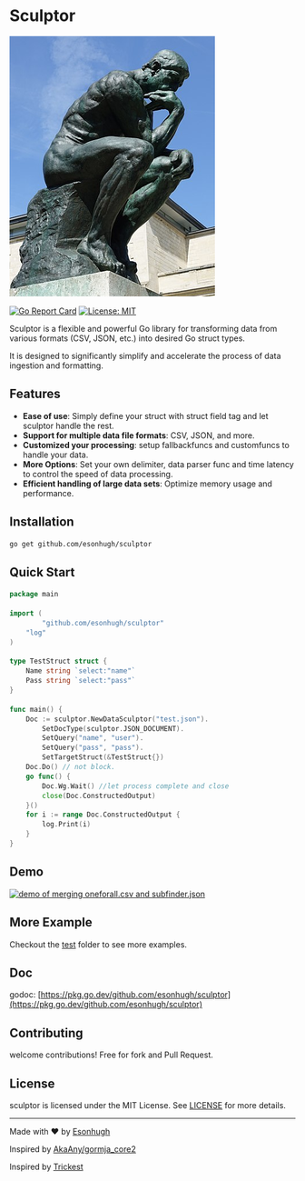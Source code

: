 # Sculptor

![FlexFormer Logo](./doc/logo.png)


[![Go Report Card](https://goreportcard.com/badge/github.com/esonhugh/sculptor)](https://goreportcard.com/report/github.com/esonhugh/sculptor)
[![License: MIT](https://img.shields.io/badge/License-MIT-yellow.svg)](https://opensource.org/licenses/MIT)


Sculptor is a flexible and powerful Go library 
for transforming data from various formats 
(CSV, JSON, etc.) into desired Go struct types.

It is designed to significantly simplify and accelerate the process of data ingestion and formatting.

## Features

- **Ease of use**: Simply define your struct with struct field tag and let sculptor handle the rest.
- **Support for multiple data file formats**: CSV, JSON, and more.
- **Customized your processing**: setup fallbackfuncs and customfuncs to handle your data.
- **More Options**: Set your own delimiter, data parser func and time latency to control the speed of data processing.
- **Efficient handling of large data sets**: Optimize memory usage and performance.

## Installation

```bash
go get github.com/esonhugh/sculptor
```

## Quick Start

```go
package main

import (
        "github.com/esonhugh/sculptor"
	"log"
)

type TestStruct struct {
	Name string `select:"name"`
	Pass string `select:"pass"`
}

func main() {
	Doc := sculptor.NewDataSculptor("test.json").
		SetDocType(sculptor.JSON_DOCUMENT).
		SetQuery("name", "user").
		SetQuery("pass", "pass").
		SetTargetStruct(&TestStruct{})
	Doc.Do() // not block.
	go func() {
		Doc.Wg.Wait() //let process complete and close 
		close(Doc.ConstructedOutput)
    }()
	for i := range Doc.ConstructedOutput {
		log.Print(i)
	}
}
```

## Demo

[![demo of merging oneforall.csv and subfinder.json](https://res.cloudinary.com/marcomontalbano/image/upload/v1683795192/video_to_markdown/images/youtube--mz3x-h1qAvU-c05b58ac6eb4c4700831b2b3070cd403.jpg)](https://youtu.be/mz3x-h1qAvU "demo of merging oneforall.csv and subfinder output")


## More Example

Checkout the [test](./test) folder to see more examples.

## Doc

godoc: [https://pkg.go.dev/github.com/esonhugh/sculptor](https://pkg.go.dev/github.com/esonhugh/sculptor)

## Contributing

welcome contributions! Free for fork and Pull Request. 

## License

sculptor is licensed under the MIT License. See [LICENSE](LICENSE) for more details.

---

Made with :heart: by [Esonhugh](https://eson.ninja)

Inspired by [AkaAny/gormja_core2](https://github.com/AkaAny/gormja_core2)

Inspired by [Trickest](https://trickest.com/)